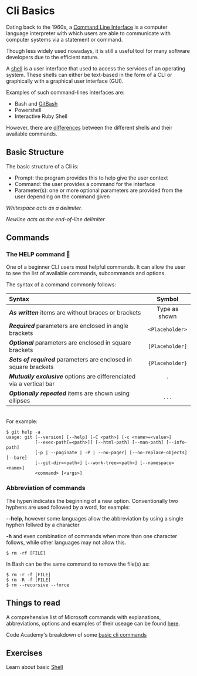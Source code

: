 # Cli Basics
Dating back to the 1960s, a [Command Line Interface](https://en.wikipedia.org/wiki/Command-line_interface) is a computer language interpreter with which users are able to communicate with computer systems via a statement or command.

Though less widely used nowadays, it is still a useful tool for many software developers due to the efficient nature.

A [shell](https://en.wikipedia.org/wiki/Shell_(computing)) is a user interface that used to access the services of an operating system. These shells can either be text-based in the form of a CLI or graphically with a graphical user interface (GUI).

Examples of such command-lines interfaces are:
- Bash and [GitBash](https://www.atlassian.com/git/tutorials/git-bash)
- Powershell
- Interactive Ruby Shell


However, there are [differences](https://en.wikipedia.org/wiki/Comparison_of_command_shells) between the different shells and their available commands.

## Basic Structure
The basic structure of a Cli is:
- Prompt: the program provides this to help give the user context
- Command: the user provides a command for the interface
- Parameter(s): one or more optional parameters are provided from the user depending on the command given

*Whitespace acts as a delimiter.*

*Newline acts as the end-of-line delimiter*

## Commands
### The HELP command 🙋

One of a beginner CLI users most helpful commands. It can allow the user to see the list of available commands, subcommands and options.

The syntax of a command commonly follows:

|   Syntax  |   Symbol   |
|   :---   |   :---:   |
|   __*As written*__ items are without braces or brackets    |   Type as shown   |
|   __*Required*__ parameters are enclosed in angle brackets   |   `<Placeholder>`   |
|   __*Optional*__ parameters are enclosed in square brackets   |   `[Placeholder]`   |
|   __*Sets of required*__ parameters are enclosed in square brackets   |   `{Placeholder}`   |
|   __*Mutually exclusive*__ options are differenciated via a vertical bar   |   `|`   |
|   __*Optionally repeated*__ items are shown using ellipses   |   `...`   |

\
For example:
```
$ git help -a
usage: git [--version] [--help] [-C <path>] [-c <name>=<value>]
           [--exec-path[=<path>]] [--html-path] [--man-path] [--info-path]
           [-p | --paginate | -P | --no-pager] [--no-replace-objects] [--bare]
           [--git-dir=<path>] [--work-tree=<path>] [--namespace=<name>]
           <command> [<args>]
```



### Abbreviation of commands
The hypen indicates the beginning of a new option. Conventionally two hyphens are used followed by a word, for example: 

**--help**, however some languages allow the abbreviation by using a single hyphen follwed by a character 

**-h** and even combination of commands when more than one character follows, while other languages may not allow this.
```
$ rm -rf [FILE]
```

In Bash can be the same command to remove the file(s) as:
```
$ rm -r -f [FILE]
$ rm -R -f [FILE]
$ rm --recursive --force
```


## Things to read
A comprehensive list of Microsoft commands with explanations, abbreviations, options and examples of their useage can be found [here](https://docs.microsoft.com/en-us/windows-server/administration/windows-commands/cd).

Code Academy's breakdown of some [basic cli commands](https://www.codecademy.com/articles/command-line-commands)


## Exercises
Learn about basic [Shell](https://www.learnshell.org)
